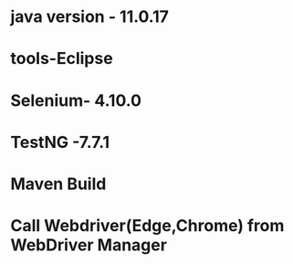 # java version - 11.0.17

# tools-Eclipse
# Selenium- 4.10.0
# TestNG -7.7.1
# Maven Build
# Call Webdriver(Edge,Chrome) from WebDriver Manager